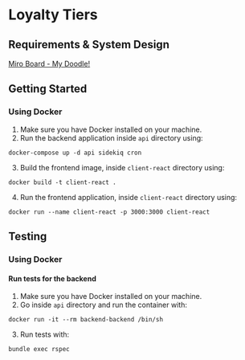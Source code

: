 # Loyalty Tiers

## Requirements & System Design

[Miro Board - My Doodle!](https://miro.com/app/board/uXjVNe9FqYw=/?share_link_id=553528671218)

## Getting Started

### Using Docker

1. Make sure you have Docker installed on your machine.
2. Run the backend application inside `api` directory using:

```
docker-compose up -d api sidekiq cron
```

3. Build the frontend image, inside `client-react` directory using:

```
docker build -t client-react .
```

4. Run the frontend application, inside `client-react` directory using:

```
docker run --name client-react -p 3000:3000 client-react
```

## Testing

### Using Docker

#### Run tests for the backend

1. Make sure you have Docker installed on your machine.
2. Go inside `api` directory and run the container with:

```
docker run -it --rm backend-backend /bin/sh
```

3. Run tests with:

```
bundle exec rspec
```
